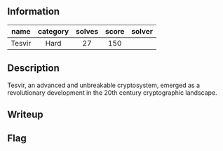 ## Information
|  name  | category | solves | score | solver |
|:------:|:--------:|:------:|:-----:|:------:|
| Tesvir |   Hard   |   27   |  150  |        |

## Description
Tesvir, an advanced and unbreakable cryptosystem, emerged as a revolutionary development in the 20th century cryptographic landscape.

## Writeup


## Flag
